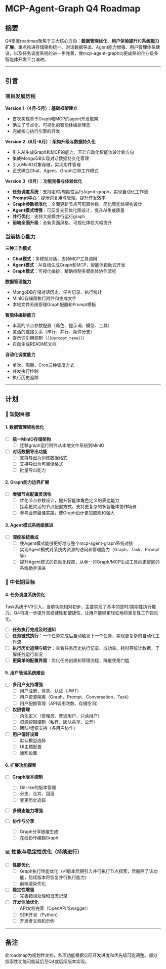 # MCP-Agent-Graph Q4 Roadmap

## 摘要

Q4季度roadmap聚焦于三大核心方向：**数据管理优化**、**用户体验提升**和**系统能力扩展**。重点推进存储架构统一、对话数据导出、Agent能力增强、用户管理体系建设，以及任务调度系统的进一步完善，使mcp-agent-graph向更成熟的企业级多智能体开发平台演进。

---

## 引言

### 项目发展历程

**Version 1（4月-5月）：基础框架建立**
- 首次实现基于Graph和MCP的agent开发框架
- 确立了节点化、可视化的智能体编排理念
- 完成核心执行引擎的开发

**Version 2（6月-8月）：架构升级与数据持久化**
- 引入AI生成Graph和MCP的能力，开启自动化智能体设计新方向
- 集成MongoDB实现对话数据持久化管理
- 引入MinIO对象存储，实现附件管理
- 正式确立Chat、Agent、Graph三种工作模式

**Version 3（9月）：功能完善与体验优化**
- **任务调度系统**：支持定时/周期性运行Agent-graph，实现自动化工作流
- **Prompt中心**：提示词复用与管理，提升开发效率
- **Graph参数标准化**：全面更新节点可配置参数，简化智能体架构设计
- **Agent模式增强**：可反复交互优化图设计，提升AI生成质量
- **并行优化**：支持大规模并行运行graph
- **前端全面升级**：全新页面风格，可视化体验大幅提升

### 当前核心能力

**三种工作模式**
- **Chat模式**：多模型对话，支持MCP工具调用
- **Agent模式**：AI自动生成Graph和MCP，智能体自助式开发
- **Graph模式**：可视化编排，精确控制多智能体协作流程

**数据管理能力**
- MongoDB存储对话历史、任务记录、执行统计
- MinIO存储图执行附件和生成文件
- 本地文件系统管理Graph配置和Prompt模板

**智能体编排能力**
- 丰富的节点参数配置（角色、提示词、模型、工具）
- 灵活的连接关系（串行、并行、条件分支）
- 提示词引用机制（`{{@prompt_name}}`）
- 自动生成README文档

**自动化调度能力**
- 单次、周期、Cron三种调度方式
- 并发执行控制
- 执行历史追踪

---

## 计划

### 🎯 短期目标

#### 1. 数据管理架构优化

- [ ] **统一MinIO存储架构**
  - [ ] 迁移graph运行附件从本地文件系统到MinIO

- [ ] **对话数据导出功能**
  - [ ] 支持导出为训练数据格式
  - [ ] 支持导出为可阅读格式
  - [ ] 批量导出能力

#### 2. Graph能力边界扩展

- [ ] **增强节点配置灵活性**
  - [ ] 优化节点参数设计，提升智能体角色定义的表达能力
  - [ ] 探索更灵活的节点配置方式，支持更复杂的多智能体协作场景
  - [ ] 参考业界最佳实践，使Graph设计更加直观和强大

#### 3. Agent模式系统级推进

- [ ] **深度系统集成**
  - [ ] 使Agent模式能够更好地与整个mcp-agent-graph系统对接
  - [ ] 实现Agent模式对系统内资源的访问和管理能力（Graph、Task、Prompt等）
  - [ ] 提升Agent模式的自动化程度，从单一的Graph/MCP生成工具向更智能的系统助手演进

### 🚀 中长期目标

#### 4. 任务调度系统优化

Task系统于V3引入，当前功能相对初步，主要实现了基本的定时/周期性执行能力。Q4将进一步提升其稳健性和便捷性，让用户能够更轻松地将重复性工作自动化。

- [ ] **任务执行完成及时通知**
- [ ] **任务链式执行**：一个任务完成后自动触发下一个任务，实现更复杂的自动化工作流
- [ ] **执行历史追溯与统计**：查看任务历史执行记录、成功率、耗时等统计数据，了解任务运行状况
- [ ] **更简单的配置界面**：优化任务创建和管理流程，降低使用门槛

#### 5. 用户管理系统建设

- [ ] **多用户支持增强**
  - [ ] 用户注册、登录、认证（JWT）
  - [ ] 用户资源隔离（Graph、Prompt、Conversation、Task）
  - [ ] 用户配额管理（API调用次数、存储空间）

- [ ] **权限管理**
  - [ ] 角色定义（管理员、普通用户、只读用户）
  - [ ] 资源权限控制（私有、团队共享、公开）
  - [ ] 团队/组织支持（多用户协作）

- [ ] **用户偏好设置**
  - [ ] 默认模型选择
  - [ ] UI主题配置
  - [ ] 通知设置

#### 6. 扩展功能探索

- [ ] **Graph版本控制**
  - [ ] Git-like的版本管理
  - [ ] 分支、合并、回滚
  - [ ] 变更历史追踪

- [ ] **多模态能力增强**

- [ ] **协作与分享**
  - [ ] Graph分享链接生成
  - [ ] 在线协作编辑Graph

### 📊 性能与稳定性优化（持续进行）

- [ ] **性能优化**
  - [ ] Graph执行性能优化（v1版本后期引入并行执行节点探索，后删除了该功能，后续版本将恢复并行执行能力）
  - [ ] 前端渲染优化

- [ ] **稳定性增强**
  - [ ] 完善错误处理和日志记录

- [ ] **开发体验优化**
  - [ ] API文档完善（OpenAPI/Swagger）
  - [ ] SDK开发（Python）
  - [ ] 开发者文档和示例

---

## 备注

此roadmap为规划性文档，各项功能根据实际开发进度和优先级可能调整。部分探索性功能可能延后至Q4或后续版本实现。